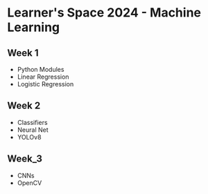 # Learner's Space 2024 - Machine Learning

## Week 1

- Python Modules
- Linear Regression
- Logistic Regression

## Week 2
- Classifiers
- Neural Net
- YOLOv8

## Week_3
- CNNs
- OpenCV